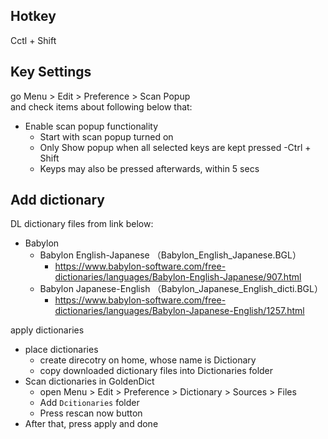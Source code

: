 ## Hotkey

Cctl + Shift

## Key Settings

go Menu > Edit > Preference > Scan Popup  
and check items about following below that:  

- Enable scan popup functionality
  - Start with scan popup turned on
  - Only Show popup when all selected keys are kept pressed
    -Ctrl + Shift
  - Keyps may also be pressed afterwards, within 5 secs

## Add dictionary

DL dictionary files from link below:

- Babylon
  - Babylon English-Japanese （Babylon_English_Japanese.BGL）
    - https://www.babylon-software.com/free-dictionaries/languages/Babylon-English-Japanese/907.html
  - Babylon Japanese-English （Babylon_Japanese_English_dicti.BGL）
    - https://www.babylon-software.com/free-dictionaries/languages/Babylon-Japanese-English/1257.html

apply dictionaries

- place dictionaries
  - create direcotry on home, whose name is Dictionary  
  - copy downloaded dictionary files into Dictionaries folder  
- Scan dictionaries in GoldenDict  
  - open Menu > Edit > Preference > Dictionary > Sources > Files
  - Add `Dcitionaries` folder
  - Press rescan now button
- After that, press apply and done



